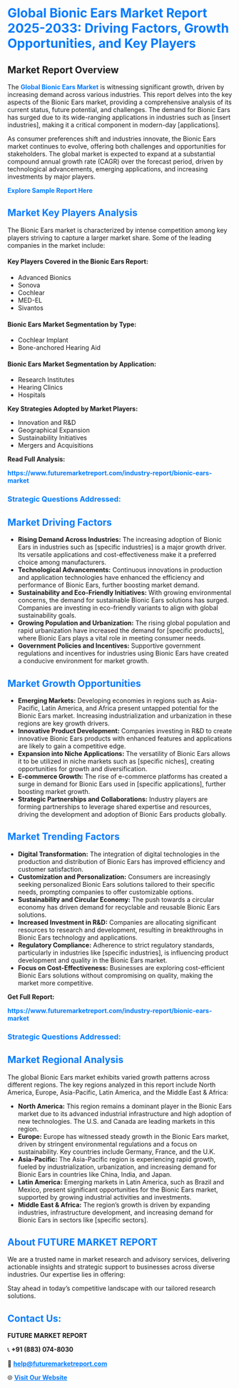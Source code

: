 <h1 style="color: #007BFF;">Global Bionic Ears Market Report 2025-2033: Driving Factors, Growth Opportunities, and Key Players</h1>

<section id="overview">
<h2>Market Report Overview</h2>
<p>The <a href="https://www.futuremarketreport.com/industry-report/bionic-ears-market" style="color: #007BFF; text-decoration: none;"><strong>Global Bionic Ears Market</strong></a> is witnessing significant growth, driven by increasing demand across various industries. This report delves into the key aspects of the Bionic Ears market, providing a comprehensive analysis of its current status, future potential, and challenges. The demand for Bionic Ears has surged due to its wide-ranging applications in industries such as [insert industries], making it a critical component in modern-day [applications].</p>
<p>As consumer preferences shift and industries innovate, the Bionic Ears market continues to evolve, offering both challenges and opportunities for stakeholders. The global market is expected to expand at a substantial compound annual growth rate (CAGR) over the forecast period, driven by technological advancements, emerging applications, and increasing investments by major players.</p>
</section>

<section id="overview">
<p><a href="https://www.futuremarketreport.com/request-sample/reportId=46993" style="color: #007BFF; text-decoration: none;"><strong>Explore Sample Report Here</strong></a></p>
</section>

<section id="key-players">
<h2 style="color: #007BFF;">Market Key Players Analysis</h2>
<p>The Bionic Ears market is characterized by intense competition among key players striving to capture a larger market share. Some of the leading companies in the market include:</p>
<h4>Key Players Covered in the Bionic Ears Report:</h4>
<ul><li>Advanced Bionics</li><li>Sonova</li><li>Cochlear</li><li>MED-EL</li><li>Sivantos</li></ul>
<h4>Bionic Ears Market Segmentation by Type:</h4>
<ul><li>Cochlear Implant</li><li>Bone-anchored Hearing Aid</li></ul>

<h4>Bionic Ears Market Segmentation by Application:</h4>
<ul><li>Research Institutes</li><li>Hearing Clinics</li><li>Hospitals</li></ul>
<p><strong>Key Strategies Adopted by Market Players:</strong></p>
<ul>
<li>Innovation and R&D</li>
<li>Geographical Expansion</li>
<li>Sustainability Initiatives</li>
<li>Mergers and Acquisitions</li>
</ul>
</section>

<section>
<p><strong>Read Full Analysis: </strong></p><a href="https://www.futuremarketreport.com/industry-report/bionic-ears-market" style="color: #007BFF; text-decoration: none;"><strong>https://www.futuremarketreport.com/industry-report/bionic-ears-market</strong></a>
<h3 style="color: #007BFF;">Strategic Questions Addressed:</h3>
</section>

<section id="driving-factors">
<h2 style="color: #007BFF;">Market Driving Factors</h2>
<ul>
<li><strong>Rising Demand Across Industries:</strong> The increasing adoption of Bionic Ears in industries such as [specific industries] is a major growth driver. Its versatile applications and cost-effectiveness make it a preferred choice among manufacturers.</li>
<li><strong>Technological Advancements:</strong> Continuous innovations in production and application technologies have enhanced the efficiency and performance of Bionic Ears, further boosting market demand.</li>
<li><strong>Sustainability and Eco-Friendly Initiatives:</strong> With growing environmental concerns, the demand for sustainable Bionic Ears solutions has surged. Companies are investing in eco-friendly variants to align with global sustainability goals.</li>
<li><strong>Growing Population and Urbanization:</strong> The rising global population and rapid urbanization have increased the demand for [specific products], where Bionic Ears plays a vital role in meeting consumer needs.</li>
<li><strong>Government Policies and Incentives:</strong> Supportive government regulations and incentives for industries using Bionic Ears have created a conducive environment for market growth.</li>
</ul>
</section>

<section id="growth-opportunities">
<h2 style="color: #007BFF;">Market Growth Opportunities</h2>
<ul>
<li><strong>Emerging Markets:</strong> Developing economies in regions such as Asia-Pacific, Latin America, and Africa present untapped potential for the Bionic Ears market. Increasing industrialization and urbanization in these regions are key growth drivers.</li>
<li><strong>Innovative Product Development:</strong> Companies investing in R&D to create innovative Bionic Ears products with enhanced features and applications are likely to gain a competitive edge.</li>
<li><strong>Expansion into Niche Applications:</strong> The versatility of Bionic Ears allows it to be utilized in niche markets such as [specific niches], creating opportunities for growth and diversification.</li>
<li><strong>E-commerce Growth:</strong> The rise of e-commerce platforms has created a surge in demand for Bionic Ears used in [specific applications], further boosting market growth.</li>
<li><strong>Strategic Partnerships and Collaborations:</strong> Industry players are forming partnerships to leverage shared expertise and resources, driving the development and adoption of Bionic Ears products globally.</li>
</ul>
</section>

<section id="trending-factors">
<h2 style="color: #007BFF;">Market Trending Factors</h2>
<ul>
<li><strong>Digital Transformation:</strong> The integration of digital technologies in the production and distribution of Bionic Ears has improved efficiency and customer satisfaction.</li>
<li><strong>Customization and Personalization:</strong> Consumers are increasingly seeking personalized Bionic Ears solutions tailored to their specific needs, prompting companies to offer customizable options.</li>
<li><strong>Sustainability and Circular Economy:</strong> The push towards a circular economy has driven demand for recyclable and reusable Bionic Ears solutions.</li>
<li><strong>Increased Investment in R&D:</strong> Companies are allocating significant resources to research and development, resulting in breakthroughs in Bionic Ears technology and applications.</li>
<li><strong>Regulatory Compliance:</strong> Adherence to strict regulatory standards, particularly in industries like [specific industries], is influencing product development and quality in the Bionic Ears market.</li>
<li><strong>Focus on Cost-Effectiveness:</strong> Businesses are exploring cost-efficient Bionic Ears solutions without compromising on quality, making the market more competitive.</li>
</ul>
</section>

<section>
<p><strong>Get Full Report: </strong></p><a href="https://www.futuremarketreport.com/industry-report/bionic-ears-market" style="color: #007BFF; text-decoration: none;"><strong>https://www.futuremarketreport.com/industry-report/bionic-ears-market</strong></a>
<h3 style="color: #007BFF;">Strategic Questions Addressed:</h3>
</section>


<section id="regional-analysis">
<h2 style="color: #007BFF;">Market Regional Analysis</h2>
<p>The global Bionic Ears market exhibits varied growth patterns across different regions. The key regions analyzed in this report include North America, Europe, Asia-Pacific, Latin America, and the Middle East & Africa:</p>
<ul>
<li><strong>North America:</strong> This region remains a dominant player in the Bionic Ears market due to its advanced industrial infrastructure and high adoption of new technologies. The U.S. and Canada are leading markets in this region.</li>
<li><strong>Europe:</strong> Europe has witnessed steady growth in the Bionic Ears market, driven by stringent environmental regulations and a focus on sustainability. Key countries include Germany, France, and the U.K.</li>
<li><strong>Asia-Pacific:</strong> The Asia-Pacific region is experiencing rapid growth, fueled by industrialization, urbanization, and increasing demand for Bionic Ears in countries like China, India, and Japan.</li>
<li><strong>Latin America:</strong> Emerging markets in Latin America, such as Brazil and Mexico, present significant opportunities for the Bionic Ears market, supported by growing industrial activities and investments.</li>
<li><strong>Middle East & Africa:</strong> The region’s growth is driven by expanding industries, infrastructure development, and increasing demand for Bionic Ears in sectors like [specific sectors].</li>
</ul>
</section>

<footer>
<h2 style="color: #007BFF;">About FUTURE MARKET REPORT</h2>
<p>We are a trusted name in market research and advisory services, delivering actionable insights and strategic support to businesses across diverse industries. Our expertise lies in offering:</p>

<p>Stay ahead in today’s competitive landscape with our tailored research solutions.</p>

<h2 style="color: #007BFF;">Contact Us:</h2>
<p><strong>FUTURE MARKET REPORT</strong></p>
<p>📞 <strong>+91 (883) 074-8030</strong></p>
<p>📧 <strong><a href="mailto:help@futuremarketreport.com" style="color: #007BFF;">help@futuremarketreport.com</a></strong></p>
<p>🌐 <strong><a href="https://www.futuremarketreport.com/" style="color: #007BFF;">Visit Our Website</a></strong></p>
</footer>